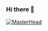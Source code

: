 ### Hi there 👋
[![MasterHead](https://media.discordapp.net/attachments/800374562722021406/1100897588909199460/github-header-image3.png?width=821&height=170)](https://github.com/alx-askw)
<!--
**alx-askw/alx-askw** is a ✨ _special_ ✨ repository because its `README.md` (this file) appears on your GitHub profile.

Here are some ideas to get you started:

- 🔭 I’m currently working on ...
- 🌱 I’m currently learning ...
- 👯 I’m looking to collaborate on ...
- 🤔 I’m looking for help with ...
- 💬 Ask me about ...
- 📫 How to reach me: ...
- 😄 Pronouns: ...
- ⚡ Fun fact: ...
-->
